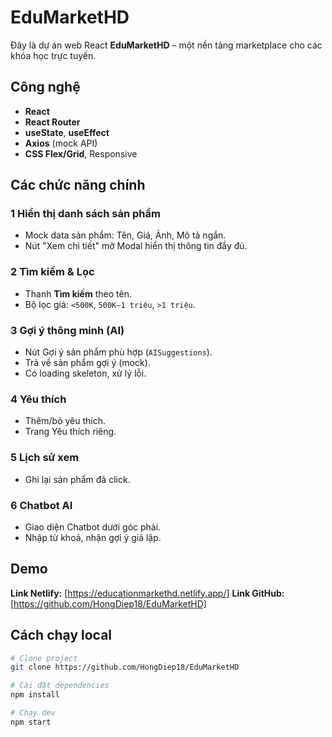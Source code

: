 # EduMarketHD

Đây là dự án web React **EduMarketHD** – một nền tảng marketplace cho các khóa học trực tuyến.

##  **Công nghệ**

- **React**
- **React Router**
- **useState**, **useEffect**
- **Axios** (mock API)
- **CSS Flex/Grid**, Responsive

##  **Các chức năng chính**

### 1️ Hiển thị danh sách sản phẩm  
- Mock data sản phẩm: Tên, Giá, Ảnh, Mô tả ngắn.
- Nút "Xem chi tiết" mở Modal hiển thị thông tin đầy đủ.

### 2️ Tìm kiếm & Lọc  
- Thanh **Tìm kiếm** theo tên.
- Bộ lọc giá: `<500K`, `500K–1 triệu`, `>1 triệu`.

### 3️ Gợi ý thông minh (AI)  
- Nút Gợi ý sản phẩm phù hợp (`AISuggestions`).
- Trả về sản phẩm gợi ý (mock).
- Có loading skeleton, xử lý lỗi.

### 4️ Yêu thích  
- Thêm/bỏ yêu thích.
- Trang Yêu thích riêng.

### 5️ Lịch sử xem 
- Ghi lại sản phẩm đã click.

### 6️ Chatbot AI 
- Giao diện Chatbot dưới góc phải.
- Nhập từ khoá, nhận gợi ý giả lập.

## **Demo**

**Link Netlify:** [https://educationmarkethd.netlify.app/]
**Link GitHub:** [https://github.com/HongDiep18/EduMarketHD]


##  Cách chạy local

```bash
# Clone project
git clone https://github.com/HongDiep18/EduMarketHD

# Cài đặt dependencies
npm install

# Chạy dev
npm start


